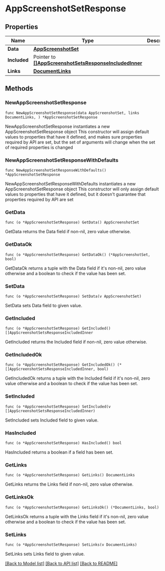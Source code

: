 # AppScreenshotSetResponse

## Properties

Name | Type | Description | Notes
------------ | ------------- | ------------- | -------------
**Data** | [**AppScreenshotSet**](AppScreenshotSet.md) |  | 
**Included** | Pointer to [**[]AppScreenshotSetsResponseIncludedInner**](AppScreenshotSetsResponseIncludedInner.md) |  | [optional] 
**Links** | [**DocumentLinks**](DocumentLinks.md) |  | 

## Methods

### NewAppScreenshotSetResponse

`func NewAppScreenshotSetResponse(data AppScreenshotSet, links DocumentLinks, ) *AppScreenshotSetResponse`

NewAppScreenshotSetResponse instantiates a new AppScreenshotSetResponse object
This constructor will assign default values to properties that have it defined,
and makes sure properties required by API are set, but the set of arguments
will change when the set of required properties is changed

### NewAppScreenshotSetResponseWithDefaults

`func NewAppScreenshotSetResponseWithDefaults() *AppScreenshotSetResponse`

NewAppScreenshotSetResponseWithDefaults instantiates a new AppScreenshotSetResponse object
This constructor will only assign default values to properties that have it defined,
but it doesn't guarantee that properties required by API are set

### GetData

`func (o *AppScreenshotSetResponse) GetData() AppScreenshotSet`

GetData returns the Data field if non-nil, zero value otherwise.

### GetDataOk

`func (o *AppScreenshotSetResponse) GetDataOk() (*AppScreenshotSet, bool)`

GetDataOk returns a tuple with the Data field if it's non-nil, zero value otherwise
and a boolean to check if the value has been set.

### SetData

`func (o *AppScreenshotSetResponse) SetData(v AppScreenshotSet)`

SetData sets Data field to given value.


### GetIncluded

`func (o *AppScreenshotSetResponse) GetIncluded() []AppScreenshotSetsResponseIncludedInner`

GetIncluded returns the Included field if non-nil, zero value otherwise.

### GetIncludedOk

`func (o *AppScreenshotSetResponse) GetIncludedOk() (*[]AppScreenshotSetsResponseIncludedInner, bool)`

GetIncludedOk returns a tuple with the Included field if it's non-nil, zero value otherwise
and a boolean to check if the value has been set.

### SetIncluded

`func (o *AppScreenshotSetResponse) SetIncluded(v []AppScreenshotSetsResponseIncludedInner)`

SetIncluded sets Included field to given value.

### HasIncluded

`func (o *AppScreenshotSetResponse) HasIncluded() bool`

HasIncluded returns a boolean if a field has been set.

### GetLinks

`func (o *AppScreenshotSetResponse) GetLinks() DocumentLinks`

GetLinks returns the Links field if non-nil, zero value otherwise.

### GetLinksOk

`func (o *AppScreenshotSetResponse) GetLinksOk() (*DocumentLinks, bool)`

GetLinksOk returns a tuple with the Links field if it's non-nil, zero value otherwise
and a boolean to check if the value has been set.

### SetLinks

`func (o *AppScreenshotSetResponse) SetLinks(v DocumentLinks)`

SetLinks sets Links field to given value.



[[Back to Model list]](../README.md#documentation-for-models) [[Back to API list]](../README.md#documentation-for-api-endpoints) [[Back to README]](../README.md)



